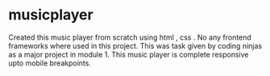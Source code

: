 # musicplayer

Created this music player from scratch using html , css . No any frontend frameworks where used in this project.
This was task given by coding ninjas as a major project in module 1.
This music player is complete responsive upto mobile breakpoints.

